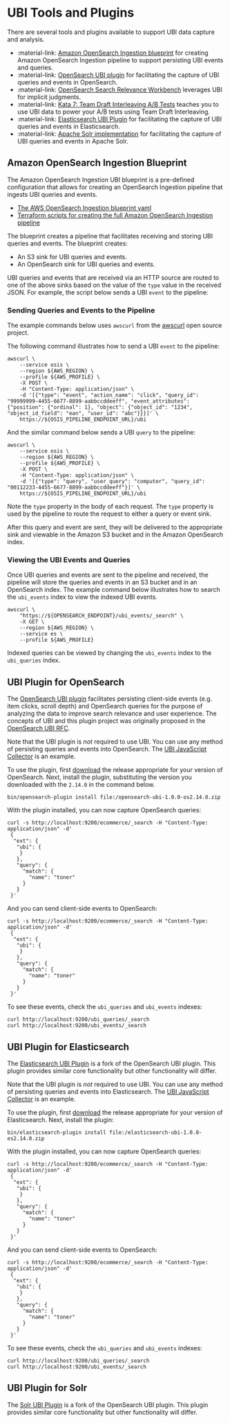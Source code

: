# UBI Tools and Plugins

There are several tools and plugins available to support UBI data capture and analysis.

* :material-link: [Amazon OpenSearch Ingestion blueprint](#amazon-opensearch-ingestion-blueprint) for creating Amazon OpenSearch Ingestion pipeline to support persisting UBI events and queries.
* :material-link: [OpenSearch UBI plugin](#ubi-plugin-for-opensearch) for facilitating the capture of UBI queries and events in OpenSearch.
* :material-link: [OpenSearch Search Relevance Workbench](https://docs.opensearch.org/docs/latest/search-plugins/search-relevance/using-search-relevance-workbench/) leverages UBI for implicit judgments.
* :material-link: [Kata 7: Team Draft Interleaving A/B Tests](https://github.com/o19s/chorus-opensearch-edition/blob/main/katas/007_configure_AB_with_TDI.md/) teaches you to use UBI data to power your A/B tests using Team Draft Interleaving.
* :material-link: [Elasticsearch UBI Plugin](#ubi-plugin-for-elasticsearch) for facilitating the capture of UBI queries and events in Elasticsearch.
* :material-link: [Apache Solr implementation](https://github.com/apache/solr/pull/2452) for facilitating the capture of UBI queries and events in Apache Solr.

## Amazon OpenSearch Ingestion Blueprint

The Amazon OpenSearch Ingestion UBI blueprint is a pre-defined configuration that allows for creating an OpenSearch Ingestion pipeline that ingests UBI queries and events.

* [The AWS OpenSearch Ingestion blueprint yaml](https://github.com/o19s/opensearch-search-quality-evaluation/blob/main/osi/blueprint.yaml)
* [Terraform scripts for creating the full Amazon OpenSearch Ingestion pipeline](https://github.com/o19s/opensearch-search-quality-evaluation/tree/main/osi)

The blueprint creates a pipeline that facilitates receiving and storing UBI queries and events. The blueprint creates:

* An S3 sink for UBI queries and events.
* An OpenSearch sink for UBI queries and events.

UBI queries and events that are received via an HTTP source are routed to one of the above sinks based on the value of the `type` value in the received JSON. For example, the script below sends a UBI `event` to the pipeline:

### Sending Queries and Events to the Pipeline

The example commands below uses `awscurl` from the [awscurl](https://github.com/okigan/awscurl) open source project.

The following command illustrates how to send a UBI `event` to the pipeline:

```
awscurl \
	--service osis \
	--region ${AWS_REGION} \
	--profile ${AWS_PROFILE} \
	-X POST \
	-H "Content-Type: application/json" \
	-d '[{"type": "event", "action_name": "click", "query_id": "99999999-4455-6677-8899-aabbccddeeff", "event_attributes": {"position": {"ordinal": 1}, "object": {"object_id": "1234", "object_id_field": "ean", "user_id": "abc"}}}]' \
	https://${OSIS_PIPELINE_ENDPOINT_URL}/ubi
```

And the similar command below sends a UBI `query` to the pipeline:

```
awscurl \
	--service osis \
	--region ${AWS_REGION} \
	--profile ${AWS_PROFILE} \
	-X POST \
	-H "Content-Type: application/json" \
	-d '[{"type": "query", "user_query": "computer", "query_id": "00112233-4455-6677-8899-aabbccddeeff"}]' \
	https://${OSIS_PIPELINE_ENDPOINT_URL}/ubi
```

Note the `type` property in the body of each request. The `type` property is used by the pipeline to route the request to either a query or event sink.

After this query and event are sent, they will be delivered to the appropriate sink and viewable in the Amazon S3 bucket and in the Amazon OpenSearch index.

### Viewing the UBI Events and Queries

Once UBI queries and events are sent to the pipeline and received, the pipeline will store the queries and events in an S3 bucket and in an OpenSearch index. The example command below illustrates how to search the `ubi_events` index to view the indexed UBI events.

```
awscurl \
	"https://${OPENSEARCH_ENDPOINT}/ubi_events/_search" \
	-X GET \
	--region ${AWS_REGION} \
	--service es \
	--profile ${AWS_PROFILE}
```

Indexed queries can be viewed by changing the `ubi_events` index to the `ubi_queries` index.

## UBI Plugin for OpenSearch

The [OpenSearch UBI plugin](https://www.github.com/opensearch-project/user-behavior-insights) facilitates persisting client-side events (e.g. item clicks, scroll depth) and OpenSearch queries for the purpose of analyzing the data to improve search relevance and user experience. The concepts of UBI and this plugin project was originally proposed in the [OpenSearch UBI RFC](https://github.com/opensearch-project/OpenSearch/issues/12084).

Note that the UBI plugin is *not* required to use UBI. You can use any method of persisting queries and events into OpenSearch. The [UBI JavaScript Collector](https://github.com/opensearch-project/user-behavior-insights/blob/main/ubi-javascript-collector/ubi.js) is an example.

To use the plugin, first [download](https://github.com/opensearch-project/user-behavior-insights/releases) the release appropriate for your version of OpenSearch. Next, install the plugin, substituting the version you downloaded with the `2.14.0` in the command below.

```
bin/opensearch-plugin install file:/opensearch-ubi-1.0.0-os2.14.0.zip
```

With the plugin installed, you can now capture OpenSearch queries:

```
curl -s http://localhost:9200/ecommerce/_search -H "Content-Type: application/json" -d'
 {
  "ext": {
   "ubi": {
    }
   },
   "query": {
     "match": {
       "name": "toner"
     }
   }
 }'
```

And you can send client-side events to OpenSearch:

```
curl -s http://localhost:9200/ecommerce/_search -H "Content-Type: application/json" -d'
 {
  "ext": {
   "ubi": {
    }
   },
   "query": {
     "match": {
       "name": "toner"
     }
   }
 }'
```

To see these events, check the `ubi_queries` and `ubi_events` indexes:

```
curl http://localhost:9200/ubi_queries/_search
curl http://localhost:9200/ubi_events/_search
```

## UBI Plugin for Elasticsearch

The [Elasticsearch UBI Plugin](https://github.com/o19s/user-behavior-insights-elasticsearch) is a fork of the OpenSearch UBI plugin. This plugin provides similar core functionality but other functionality will differ.

Note that the UBI plugin is *not* required to use UBI. You can use any method of persisting queries and events into Elasticsearch. The [UBI JavaScript Collector](https://github.com/opensearch-project/user-behavior-insights/blob/main/ubi-javascript-collector/ubi.js) is an example.

To use the plugin, first [download](hhttps://github.com/o19s/user-behavior-insights-elasticsearch/releases) the release appropriate for your version of Elasticsearch. Next, install the plugin:

```
bin/elasticsearch-plugin install file:/elasticsearch-ubi-1.0.0-es2.14.0.zip
```

With the plugin installed, you can now capture OpenSearch queries:

```
curl -s http://localhost:9200/ecommerce/_search -H "Content-Type: application/json" -d'
 {
  "ext": {
   "ubi": {
    }
   },
   "query": {
     "match": {
       "name": "toner"
     }
   }
 }'
```

And you can send client-side events to OpenSearch:

```
curl -s http://localhost:9200/ecommerce/_search -H "Content-Type: application/json" -d'
 {
  "ext": {
   "ubi": {
    }
   },
   "query": {
     "match": {
       "name": "toner"
     }
   }
 }'
```

To see these events, check the `ubi_queries` and `ubi_events` indexes:

```
curl http://localhost:9200/ubi_queries/_search
curl http://localhost:9200/ubi_events/_search
```

## UBI Plugin for Solr

The [Solr UBI Plugin](https://github.com/o19s/user-behavior-insights-elasticsearch) is a fork of the OpenSearch UBI plugin. This plugin provides similar core functionality but other functionality will differ.
